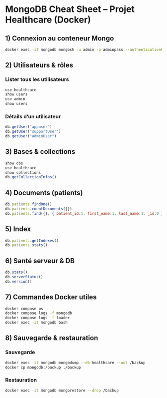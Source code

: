 
# MongoDB Cheat Sheet – Projet Healthcare (Docker)

## 1) Connexion au conteneur Mongo
```bash
docker exec -it mongodb mongosh -u admin -p adminpass --authenticationDatabase admin
```

## 2) Utilisateurs & rôles
### Lister tous les utilisateurs
```javascript
use healthcare
show users
use admin
show users
```

### Détails d’un utilisateur
```javascript
db.getUser("appuser")
db.getUser("supportUser")
db.getUser("adminUser")
```

## 3) Bases & collections
```javascript
show dbs
use healthcare
show collections
db.getCollectionInfos()
```

## 4) Documents (patients)
```javascript
db.patients.findOne()
db.patients.countDocuments({})
db.patients.find({}, { patient_id:1, first_name:1, last_name:1, _id:0 }).limit(5)
```

## 5) Index
```javascript
db.patients.getIndexes()
db.patients.stats()
```

## 6) Santé serveur & DB
```javascript
db.stats()
db.serverStatus()
db.version()
```

## 7) Commandes Docker utiles
```bash
docker compose ps
docker compose logs -f mongodb
docker compose logs -f loader
docker exec -it mongodb bash
```

## 8) Sauvegarde & restauration
### Sauvegarde
```bash
docker exec -it mongodb mongodump --db healthcare --out /backup
docker cp mongodb:/backup ./backup
```

### Restauration
```bash
docker exec -it mongodb mongorestore --drop /backup
```
